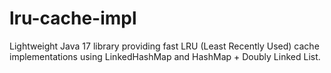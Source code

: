 # lru-cache-impl
Lightweight Java 17 library providing fast LRU (Least Recently Used) cache implementations using LinkedHashMap and HashMap + Doubly Linked List.
